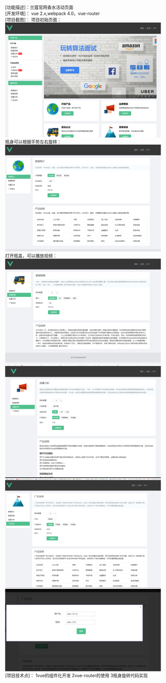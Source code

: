 
[功能描述]：兰蔻官网香水活动页面  
[开发环境]：  vue  2.x,webpack 4.0，vue-router  
[项目截图]： 
项目初始页面：  
![image](https://github.com/IandfChen-23/vue-shopping/blob/master/image/1.png)   
瓶身可以根据手势左右旋转：  
![image](https://github.com/IandfChen-23/vue-shopping/blob/master/image/2.png)
打开瓶盖，可以播放视频：  
![image](https://github.com/IandfChen-23/vue-shopping/blob/master/image/3.png)  
![image](https://github.com/IandfChen-23/vue-shopping/blob/master/image/4.png) 
![image](https://github.com/IandfChen-23/vue-shopping/blob/master/image/5.png) 
![image](https://github.com/IandfChen-23/vue-shopping/blob/master/image/6.png) 
[项目技术点]：  1vue的组件化开发
              2vue-router的使用
              3瓶身旋转代码实现
